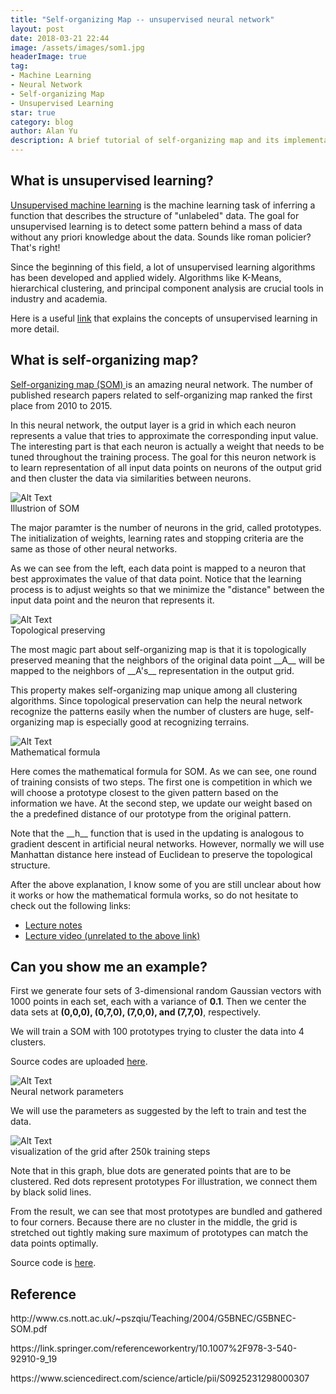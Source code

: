 ```yaml
---
title: "Self-organizing Map -- unsupervised neural network"
layout: post
date: 2018-03-21 22:44
image: /assets/images/som1.jpg
headerImage: true
tag:
- Machine Learning
- Neural Network
- Self-organizing Map
- Unsupervised Learning
star: true
category: blog
author: Alan Yu
description: A brief tutorial of self-organizing map and its implementation through Matlab
---
```


## What is unsupervised learning?

<a href="https://en.wikipedia.org/wiki/Unsupervised_learning">Unsupervised machine learning</a> is the machine learning task of inferring a function that describes the structure of "unlabeled" data. The goal for unsupervised learning is to detect some pattern behind a mass of data without any priori knowledge about the data. Sounds like roman policier? That's right!

Since the beginning of this field, a lot of unsupervised learning algorithms has been developed and applied widely. Algorithms like K-Means, hierarchical clustering, and principal component analysis are crucial tools in industry and academia. 

Here is a useful <a href="https://medium.com/machine-learning-for-humans/unsupervised-learning-f45587588294">link</a> that explains the concepts of unsupervised learning in more detail.

## What is self-organizing map?

<a href="https://en.wikipedia.org/wiki/Self-organizing_map">Self-organizing map (SOM)
</a> is an amazing neural network. The number of published research papers related to self-organizing map ranked the first place from 2010 to 2015. 

In this neural network, the output layer is a grid in which each neuron represents a value that tries to approximate the corresponding input value. The interesting part is that each neuron is actually a weight that needs to be tuned throughout the training process. The goal for this neuron network is to learn representation of all input data points on neurons of the output grid and then cluster the data via similarities between neurons. 

<div class="side-by-side">
	<div class="toleft">
		<img class="image" src="https://raw.githubusercontent.com/AlanFermat/AlanFermat.github.io/master/assets/images/som2.jpg?token=AVJwLKTHjnXZQ4N8D_O65NYHJ1SP0RrNks5be00JwA%3D%3D" alt="Alt Text">
		<figcaption class="caption">Illustrion of SOM</figcaption>
	</div>
	<div class="toright">
		<p>The major paramter is the number of neurons in the grid, called prototypes. The initialization of weights, learning rates and stopping criteria are the same as those of other neural networks.</p> 
		<p>As we can see from the left, each data point is mapped to a neuron that best approximates the value of that data point. Notice that the learning process is to adjust weights so that we minimize the "distance" between the input data point and the neuron that represents it. </p>
	</div>
	<div class="toleft">
		<img class="image" src="https://raw.githubusercontent.com/AlanFermat/AlanFermat.github.io/master/assets/images/som3.jpg?token=AVJwLNK-OtNv7BONW8Qg7Ao3s68FGL5Sks5be00ZwA%3D%3D" alt="Alt Text">
		<figcaption class="caption">Topological preserving</figcaption>
	</div>
	<div class="toright">
		<p> The most magic part about self-organizing map is that it is topologically preserved meaning that the neighbors of the original data point __A__ will be mapped to the neighbors of __A's__ representation in the output grid.</p>
		<p> This property makes self-organizing map unique among all clustering algorithms. Since topological preservation can help the neural network recognize the patterns easily when the number of clusters are huge, self-organizing map is especially good at recognizing terrains.</p>
	</div>
	<div class="toleft">
		<img class="image" src="https://raw.githubusercontent.com/AlanFermat/AlanFermat.github.io/master/assets/images/som4.jpg?token=AVJwLAQjPTLW-JGdUOe1JAFBNqiiJ1rzks5be00nwA%3D%3D" alt="Alt Text">
		<figcaption class="caption">Mathematical formula</figcaption>
	</div>
	<div class="toright">
		<p> Here comes the mathematical formula for SOM. As we can see, one round of training consists of two steps. The first one is competition in which we will choose a prototype closest to the given pattern based on the information we have. At the second step, we update our weight based on the a predefined distance of our prototype from the original pattern. </p>
		<p>Note that the __h__ function that is used in the updating is analogous to gradient descent in artificial neural networks. However, normally we will use Manhattan distance here instead of Euclidean to preserve the topological structure. </p>
	</div>

</div>

After the above explanation, I know some of you are still unclear about how it works or how the mathematical formula works, so do not hesitate to check out the following links:

<ul>
	<li> <a href="http://www.pitt.edu/~is2470pb/Spring05/FinalProjects/Group1a/tutorial/som.html">Lecture notes</a></li>
	<li> <a href="https://www.youtube.com/watch?v=LjJeT7rwvF4">Lecture video (unrelated to the above link)</a></li>
</ul>

## Can you show me an example?

First we generate four sets of 3-dimensional random Gaussian vectors with 1000 points in each set, each with a variance of __0.1__. Then we center the data sets at __(0,0,0), (0,7,0), (7,0,0), and (7,7,0)__, respectively.

We will train a SOM with 100 prototypes trying to cluster the data into 4 clusters.

Source codes are uploaded <a href="afs">here</a>.

<div class="side-by-side">
	<div class="toleft">
		<img class="image" src="https://raw.githubusercontent.com/AlanFermat/AlanFermat.github.io/master/assets/images/som5.jpg?token=AVJwLLZB3QVAHHf10CXUYbWqlIBgVeq5ks5be004wA%3D%3D" alt="Alt Text">
		<figcaption class="caption">Neural network parameters</figcaption>
	</div>
	<div class="toright">
		<p> We will use the parameters as suggested by the left to train and test the data. </p>
	</div>
</div>

<div class="side-by-side">
	<div class="toleft">
		<img class="image" src="https://raw.githubusercontent.com/AlanFermat/AlanFermat.github.io/master/assets/images/som6.jpg?token=AVJwLKYndh0Ze-Z5DCEeIXuX9kz3xsKkks5be01GwA%3D%3D" alt="Alt Text">
		<figcaption class="caption">visualization of the grid after 250k training steps</figcaption>
	</div>
	<div class="toright">
		<p> Note that in this graph, blue dots are generated points that are to be clustered. Red dots represent prototypes For illustration, we connect them by black solid lines. </p>
	</div>
</div>

<p>From the result, we can see that most prototypes are bundled and gathered to four corners. Because there are no cluster in the middle, the grid is stretched out tightly making sure maximum of prototypes can match the data points optimally.</p>

<p>Source code is <a href="https://github.com/AlanFermat/Blogs/blob/master/SOM/SOM.m">here</a>.</p>

## Reference

<p> http://www.cs.nott.ac.uk/~pszqiu/Teaching/2004/G5BNEC/G5BNEC-SOM.pdf </p>
<p>https://link.springer.com/referenceworkentry/10.1007%2F978-3-540-92910-9_19</p>
<p>https://www.sciencedirect.com/science/article/pii/S0925231298000307</p>










